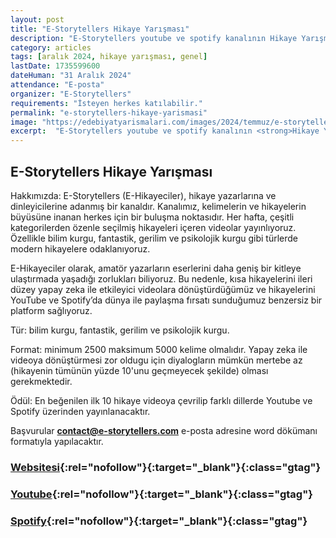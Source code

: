 ```yaml
---
layout: post
title: "E-Storytellers Hikaye Yarışması"
description: "E-Storytellers youtube ve spotify kanalının Hikaye Yarışması duyuruldu."
category: articles
tags: [aralık 2024, hikaye yarışması, genel]
lastDate: 1735599600
dateHuman: "31 Aralık 2024"
attendance: "E-posta"
organizer: "E-Storytellers"
requirements: "İsteyen herkes katılabilir."
permalink: "e-storytellers-hikaye-yarismasi"
image: "https://edebiyatyarismalari.com/images/2024/temmuz/e-storytellers-hikaye-yarismasi.jpg"
excerpt:  "E-Storytellers youtube ve spotify kanalının <strong>Hikaye Yarışması</strong> duyuruldu."
---
```


## E-Storytellers Hikaye Yarışması

Hakkımızda: E-Storytellers (E-Hikayeciler), hikaye yazarlarına ve dinleyicilerine adanmış bir kanaldır. Kanalımız, kelimelerin ve hikayelerin büyüsüne inanan herkes için bir buluşma noktasıdır. Her hafta, çeşitli kategorilerden özenle seçilmiş hikayeleri içeren videolar yayınlıyoruz. Özellikle bilim kurgu, fantastik, gerilim ve psikolojik kurgu gibi türlerde modern hikayelere odaklanıyoruz.  

E-Hikayeciler olarak, amatör yazarların eserlerini daha geniş bir kitleye ulaştırmada yaşadığı zorlukları biliyoruz. Bu nedenle, kısa hikayelerini ileri düzey yapay zeka ile etkileyici videolara dönüştürdüğümüz ve hikayelerini YouTube ve Spotify’da dünya ile paylaşma fırsatı sunduğumuz benzersiz bir platform sağlıyoruz.  

Tür: bilim kurgu, fantastik, gerilim ve psikolojik kurgu.  

Format: minimum 2500 maksimum 5000 kelime olmalıdır. Yapay zeka ile videoya dönüştürmesi zor oldugu için diyalogların mümkün mertebe az (hikayenin tümünün yüzde 10'unu geçmeyecek şekilde) olması gerekmektedir.  

Ödül: En beğenilen ilk 10 hikaye videoya çevrilip farklı dillerde Youtube ve Spotify üzerinden yayınlanacaktır.  

Başvurular **contact@e-storytellers.com** e-posta adresine word dökümanı formatıyla yapılacaktır.

### [Websitesi](http://www.e-hikayeciler.com?ref=edebiyatyarismalari.com){:rel="nofollow"}{:target="_blank"}{:class="gtag"}
### [Youtube](https://youtube.com/@e-storytellers?ref=edebiyatyarismalari.com){:rel="nofollow"}{:target="_blank"}{:class="gtag"}
### [Spotify](https://open.spotify.com/show/3RAgMZX4lO8DFRS4sbanAX){:rel="nofollow"}{:target="_blank"}{:class="gtag"}